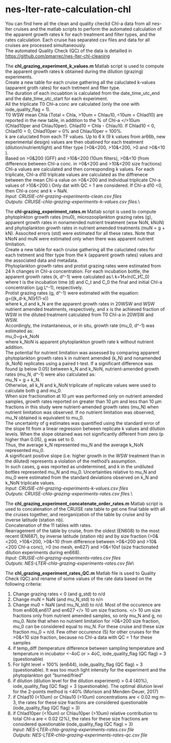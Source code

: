 # nes-lter-rate-calculation-chl
You can find here all the clean and quality checkd Chl-a data from all nes-lter cruises and the matlab scripts to perform the automated calculation of the apparent growth rates k for each treatment and filter types, and the rates calculation. Each cruise has separated csv files and data for all cruises are processed simultaneously.\
The automated Quality Check (QC) of the data is detailled in https://github.com/pmarrec/nes-lter-chl-cleaning

The **chl_grazing_experiment_k_values.m** Matlab script is used to compute the apparent growth rates k obtained during the dilution (grazing) experiments.\
Create a new table for each cruise gathering all the caluclated k-values (apparent groth rates) for each tretment and flter type.\
The duration of each incuabtion is calculated from the date_time_utc_end and the date_time_utc_start for each experiment.\
All the triplicate T0 Chl-a conc are calculated (only the one with iode_quality_flag = 1).\
T0 WSW mean Chla (Total = Chla, >10um = Chlau10, <10um = Chlad10) are reported in the new table, in addition to the % of Chl-a </>10um (Chlad10per and Chlau10per). Chlad10 = Chla - Chlau10. If Chlad10 < 0, Chlad10 = 0, Chlad10per = 0% and Chlau10per = 100%. \
k are caluclated from each TF values. Up to 6 k (9 k values from ar66b, new experimental design) values are then obatined for each treatment (dilution/nutrient/light) and filter type (>0&<200, >10&<200, >0 and >0&<10 ).\
Based on >0&200 (GFF) and >10&<200 (10um filters), >0&<10 (from difference between Chl-a conc. in >0&<200 and >10&<200 size fractions) Chl-a values are calculated and then corresponding k values. For each triplicate, Chl-a d10 triplcate values are calculated as the diffrenece between the mean Chl-a value on >0&<200 and individual triplicate Chl-a values of >10&<200.\ Only dat with QC = 1 are considered. If Chl-a d10 <0, then Chl-a conc and k = NaN.\
*Input: CRUSIE-chl-grazing-experiments-clean.csv files*\
*Outputs: CRUISE-chla-grazing-experiments-k-values.csv files.*\

The **chl-grazing_experiment_rates.m** Matlab script is used to compute phytoplnkton growth rates (mu0), microzooplankton grazing rates (g), apparent growth rates in nonamended nutrient treatment (wsw NoN, kNoN) and phytoplankton growth rates in nutrient amended treatments (muN = g + kN). Associted errors (std) were estimated for all these rates. Note that kNoN and muN were estimated only when there was apparent nutrient limitation.\
Create a new table for each cruise gathering all the caluclated rates for each tretment and flter type from the k (apparent growth rates) values and the associated data and metadata.\
Phytoplankton growth rates and protist grazing rates were estimated from 24 h changes in Chl-a concentration. For each incubation bottle, the apparent growth rates (k, d^-1) were calculated as:\ 
k=1⁄t×ln(C_t⁄C_0) \
where t is the incubation time (d) and C_t and C_0 the final and initial Chl-a concentration (µg L^-1), respectively.\
Protist grazing rates (g, d^-1) were estimated with the equation:\
g=((k_d-k_N))⁄((1-x))\
where k_d and k_N are the apparent growth rates in 20WSW and WSW nutrient amended treatments, respectively, and x is the achieved fraction of WSW in the diluted treatment calculated from T0 Chl-a in 20WSW and WSW. \
Accordingly, the instantaneous, or in situ, growth rate (mu_0, d^-1) was estimated as:\
mu_0=g+k_NoN\
where k_NoN is apparent phytoplankton growth rate k without nutrient addition.\
The potential for nutrient limitation was assessed by comparing apparent phytoplankton growth rates k in nutrient amended (k_N) and nonamended (k_NoN) replicates using a paired t-test. If a significant difference was found (p below 0.05) between k_N and k_NoN, nutrient-amended growth rates (mu_N, d^-1) were also calculated as:\
mu_N = g + k_N. \
Otherwise, all k_N and k_NoN triplicate of replicate values were used to calculate both g and mu_0.\
When size fractionation at 10 µm was performed only on nutrient amended samples, growth rates reported on greater than 10 µm and less than 10 µm fractions in this study were nutrient-amended growth rates (mu_N) when nutrient limitation was observed. If no nutrient limitation was observed, mu_N obtained is equivalent to mu_0.\
The uncertainty of g estimates was quantified using the standard error of the slope fit from a linear regression between replicate k values and dilution levels. When the slope obtained was not significantly different from zero (p higher than 0.05), g was set to 0. \
Thus, the average k_N represented mu_N and the average k_NoN represented mu_0. \
A significant positive slope (i.e. higher growth in the WSW treatment than in the diluted) represents a violation of the method’s assumption. \
In such cases, g was reported as undetermined, and k in the undiluted bottles represented mu_N and mu_0. Uncertainties relative to mu_N and mu_0 were estimated from the standard deviations observed on k_N and k_NoN triplicate values.\
*Input: CRUSIE-chl-grazing-experiments-k-values.csv files*\
*Outputs: CRUISE-chla-grazing-experiments-rates.csv files.*\

The **chl_grazing_experiment_concatenate_order_rates.m** Matlab script is used to concatenation of the CRUISE rate table to get one final table with all the cruises together, and reorganization of the table by cruise and by inverse latitude (station nb).\
Concatenation of the 11 tables with rates.\
Rearragement of the table by cruise, from the oldest (EN608) to the most recent (EN687), by inverse latitude (station nb) and by size fraction (>0&<200, >10&<200, >0&<10 (from difference between >0&<200 and >10&<200 Chl-a conc), >0 (no mesh, en627) and >0&<10sf (size fractionated dilution experiments during en668).\
*Input: CRUSIE-chl-grazing-experiments-rates.csv files*\
*Outputs: NES-LTER-chla-grazing-experiments-rates.csv file*\

The **chl_grazing_experiment_rates_QC.m** Matlab file is used to Quality Check (QC) and rename of some values of the rate data based on the following criteria:
1) Change grazing rates < 0 (and g_std) to n/d
2) Change muN = NaN (and mu_N_std) to n/n
3) Change mu0 = NaN (and mu_N_std) to n/d. Most of the occurence are from en608,en617 and en627  </> 10 um size fractions. </> 10 um size fractions only from nutrient amended samples, so only mu_N and g, no mu_0. Note that when no nutrient limitation for >0&<200 size fraction, mu_0 can be considered equal to mu_N. For these cruise and these size fraction mu_0 = n/d. Few other occurence (5) for other cruises for the >0&<10 size fraction, because no Chl-a data with QC = 1 for these samples
4) if temp_diff (temperature difference between sampling temperature and temperature in incubator <-4oC or > 4oC, iode_quality_flag (QC flag) = 3 (questionable)
5) For light level = 100% (en644), iode_quality_flag (QC flag) = 3 (questionable). It was too much light intensity for the experiment and the phytoplankton got "burned/fried"
6) if dilution (dilution level for the dilution experiment) > 0.4 (40%), iode_quality_flag (QC flag) = 3 (questionable). The optimal dilution level for the 2-points method is <40% (Morison and Menden-Deuer, 2017)
7) if Chlad10 (<10um) or Chlau10 (>10um) concentrations are < 0.02 mg m-3, the rates for these size fractions are considered questionable (iode_quality_flag (QC flag) = 3)
8) if Chlad10per (<10um) or Chlau10per (>10um) relative contribution to total Chl-a are < 0.02 (2%), the rates for these size fractions are considered questionable (iode_quality_flag (QC flag) = 3)\
*Input: NES-LTER-chla-grazing-experiments-rates.csv file*\
*Outputs: NES-LTER-chla-grazing-experiments-rates-qc.csv file*

